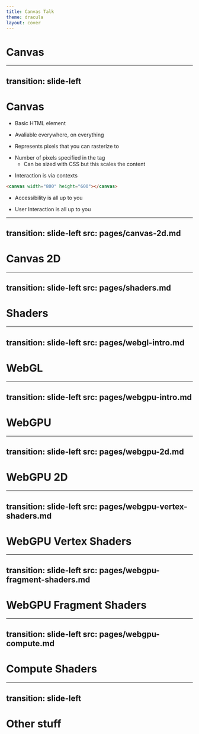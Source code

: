 ```yaml
---
title: Canvas Talk
theme: dracula
layout: cover
---
```


# Canvas

---
transition: slide-left
---

# Canvas

- Basic HTML element
<v-click>

- Avaliable everywhere, on everything
</v-click>
<v-click>

- Represents pixels that you can rasterize to
</v-click>
<v-click>

- Number of pixels specified in the tag
  - Can be sized with CSS but this scales the content
</v-click>
<v-click>

- Interaction is via contexts
</v-click>

<v-click>

```html
<canvas width="800" height="600"></canvas>
```
</v-click>

<v-click>

- Accessibility is all up to you
</v-click>
<v-click>

- User Interaction is all up to you
</v-click>



---
transition: slide-left
src: pages/canvas-2d.md
---

# Canvas 2D

---
transition: slide-left
src: pages/shaders.md
---

# Shaders


---
transition: slide-left
src: pages/webgl-intro.md
---

# WebGL

---
transition: slide-left
src: pages/webgpu-intro.md
---

# WebGPU

---
transition: slide-left
src: pages/webgpu-2d.md
---

# WebGPU 2D

---
transition: slide-left
src: pages/webgpu-vertex-shaders.md
---

# WebGPU Vertex Shaders

---
transition: slide-left
src: pages/webgpu-fragment-shaders.md
---

# WebGPU Fragment Shaders

---
transition: slide-left
src: pages/webgpu-compute.md
---


# Compute Shaders

---
transition: slide-left
---

# Other stuff